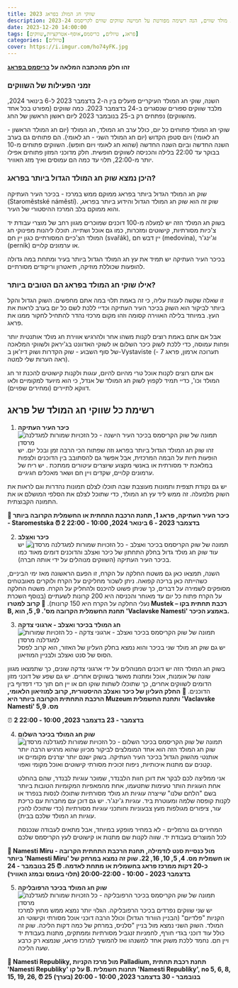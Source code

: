 ```yaml
---
title: שווקי חג המולג בפראג 2023
description: בפראג ישנם מלא שווקי חג מולד שווים, הנה רשימה מפורטת על חמישה שווקים שווים לקריסמס 2023-24
date: 2023-12-20 14:00:00
tags: [פראג, טיולים, כריסמס,אוסף-אטרקציות,שווקים]
categories: [טיולים]
cover: https://i.imgur.com/ho74yFK.jpg
---
```


**זהו חלק מהכתבה המלאה על [כריסמס בפראג](https://kolha.top/travel/holiday/christmas-prauge)**

### זמני הפעילות של השווקים
השנה, שוקי חג המולד העיקריים פועלים בין ה-2 בדצמבר 2023 ל-6 בינואר 2024, מלבד שווקים ספורים שנסגרים ב-24 בדצמבר 2023. כמה שווקים (מפורט בכל אחד מהשווקים) נפתחים רק ב-25 בנובמבר 2023 ליום ראשון הראשון של החג.

שוקי חג המולד פתוחים כל יום, כולל ערב חג המולד, חג המולד (יום חג המולד הראשון - חג לאומי) ויום סטפן הקדוש (יום חג המולד השני - חג לאומי). הם פתוחים גם בערב השנה החדשה וביום השנה החדשה (שהוא חג לאומי ויום חופש).
השווקים פתוחים מ-10 בבוקר עד 22:00 בלילה והכניסה לשווקים חופשית.
חלק מדוכני המזון פתוחים אפילו יותר מ-22:00, תלוי עד כמה הם עמוסים ואיך מזג האוויר.


### היכן נמצא שוק חג המולד הגדול ביותר בפראג?
שוק חג המולד הגדול ביותר בפראג ממוקם ממש במרכז - בכיכר העיר העתיקה (Staroměstské náměstí). שוק זה הוא שוק חג המולד הגדול והידוע ביותר בפראג, והוא ממוקם בלב המרכז ההיסטורי של העיר.

בשוק חג המולד הזה יש למעלה מ-100 דוכנים שמוכרים מגוון רחב של מוצרי עבודת יד צ'כיות מסורתיות, קישוטים ומזכרות, כמו גם אוכל ושתייה. תוכלו ליהנות מפינוקי חג המולד הצ'כיים המסורתיים כגון יין חם (svařák), יין דבש חם (medovina), וג'ינג'ר (perník) או ערמונים קלויים.

בכיכר העיר העתיקה יש תמיד את עץ חג המולד הגדול ביותר בעיר ומתחת במה גדולה להופעות שכוללת מוזיקה, תיאטרון וריקודים מסורתיים.

### אילו שוקי חג המולד בפראג הם הטובים ביותר?
זו שאלה שקשה לענות עליה, כי זה באמת תלוי במה אתם מחפשים. השוק הגדול והקל ביותר לביקור הוא השוק בכיכר העיר העתיקה וכדיי ללכת לשם כל יום בערב לראות את העץ. במיוחד בלילה האווירה קסומה וזהו מקום מרכזי נהדר להתחיל לחקור ממנו את פראג.

אבל אם אתם באמת רוצים לקנות משהו אחר ולהרגיש אווירת חג מולד אותנטית יותר ופחות עמוסה, כדי ללכת לשוק כיכר השלום או לשוקי האדוונט בג'יראק ולשווקי המלאכה של סוף השבוע - שוק הקדרות ושוק דיז'אן ב-Vystaviste (תערוכה ארמון, פראג 7 - ראה הערות שלי למטה).

אם אתם רוצים לקנות אוכל טרי מהיום להיום, עוגות ולקנות קישוטים להכנת זר חג המולד וכו', כדיי תמיד לקפוץ לשוק חג המולד של אנדל, כי הוא מיועד למקומיים ולאו דווקא לתיירים (ומחירים שפויים).

## רשימת כל שווקי חג המולד של פראג

1. **כיכר העיר העתיקה**
![תמונה של שוק הקריסמס בכיכר העיר הישנה - כל הזכויות שמורות למגדלנה מרסדן](https://i.ibb.co/hF0VpJK/Christmas-Market-at-Old-Town-Square-View-from-Prague.webp)
זהו שוק חג המולד הגדול ביותר בפראג וזה שפתוח הכי הרבה זמן ובכל יום. יש הופעות חיות על הבמה המרכזית, אבל אפשר גם להסתובב בין הדוכנים ולצפות במלאכת יד מסורתית או באנשי מקצוע שיוצרים עיטורים ממתכת . יש ריח של ערמונים קלויים, שקדים ויין חם ושאר מאכלים חגיגיים.

יש גם נקודת תצפית ותמונות מעוצבת שבה תוכלו לצלם תמונות נהדרות וגם לראות את השוק מלמעלה. זה ממש ליד עץ חג המולד, כדי שתוכל לצלם את הסלפי המושלם או את התמונה הקבוצתית.

**📍 כיכר העיר העתיקה, פראג 1, תחנת הרכבת התחתית או החשמלית הקרובה ביותר - Staromestska
⏰ 2 בדצמבר 2023 - 6 בינואר 2024, 10:00 - 22:00**


2. **כיכר ואצלב**
![תמונה של שוק הקריסמס בכיכר ואצלב - כל הזכויות שמורות למגדלנה מרסדן](https://i.ibb.co/f8Vb1kq/Gingerbread-stall-at-Christmas-Markets-View-from-Prague.webp)
יש עוד שוק חג מולד גדול בחלק התחתון של כיכר ואצלב והדוכנים דומים מאוד כמו בכיכר העיר העתיקה (השווקים מנוהלים על ידי אותה חברה).

השנה, תמצאו כאן גם משטח החלקה על הקרח, זו הפעם הראשונה מאז ימי הביניים, כשהייתה כאן בריכה קפואה. ניתן לשכור מחליקים על הקרח ולוקרים מאובטחים מסופקים לשמירה על דברים, כך שניתן פשוט להיכנס ולהחליק על הקרח. משטח החלקה על הקרח פתוח כל יום עד מאוחר והכניסה היא 200 קרונות לשעתיים (בנוסף השכרת נעלי החלקה על הקרח היא 150 קרונות).
**📍 קרוב למטרו Mustek – רכבת תחתית בקו B, תחנת החשמלית הקרובה מס'. 9, 5, הוא 'Vaclavske Namesti' באמצע הכיכר.**


3. **חג המולד בכיכר ואצלב - ארגוני צדקה**
![תמונה של שוק הקריסמס בכיכר ואצלב - ארגוני צדקה - כל הזכויות שמורות למגדלנה מרסדן](https://i.ibb.co/XYYR67J/Roasted-chestnuts-at-Christmas-market-View-from-Prague.webp)
יש גם שוק חג מולד שני בכיכר והוא נמצא בחלק העליון של האזור, הוא קרוב לפסל הסוס של סנט ואצלב ולבניין המוזיאון.

בשוק חג המולד הזה יש דוכנים המנוהלים על ידי ארגוני צדקה שונים, כך שתמצאו מגוון שונה של אומנות, אוכל ומתנות מאשר בשווקים אחרים. יש גם שפע של דוכני מזון הדומים לשווקים אחרים, כך שתוכלו לשתות שוקו חם או יין חם תוך כדי דפדוף בין הדוכנים.
📍 **החלק העליון של כיכר ואצלב ההיסטורית, קרוב למוזיאון הלאומי, הרכבת התחתית הקרובה ביותר היא Muzeum ותחנת החשמלית 'Vaclavske Namesti' מס. 5,9**

⏰ **2 בדצמבר - 23 בדצמבר 2023, 10:00 - 22:00**


4. **שוק חג המולד בכיכר השלום**
![תמונה של שוק הקריסמס בכיכר השלום - כל הזכויות שמורות למגדלנה מרסדן](https://i.ibb.co/8g6knMB/Christmas-Market-at-Peace-Square-View-from-Prague-1.webp)
שוק חג המולד הזה הוא אחד המומלצים לביקור מכיוון שהוא מרגיש הרבה יותר אותנטי מהשוק הגדול בכיכר העיר העתיקה. בשוק ישנם יותר יצרנים מקומיים או קטנים עם מתנות איכותיות, ניפוח זכוכית מסורתי 
קישוטים ואוכל מקומי ואפוי.

	אני ממליצה לכם לבקר את דוכן חוות הלבנדר, שמוכר עוגיות לבנדר, שהם בהחלט אחת העוגיות הותר טעימות שתטעמו, אחת מהמאפיות המקומיות הטובות ביותר בשם "הלחם שלנו" שייצרה עוגיות חג מולד מסורתיות שתוכלו לנסות בנפרד או לקנות קופסה שלמה ומעוטרת ביד. עוגיות ג'ינג'ר. יש גם דוכן עם מחברות עם כריכת עור, ציפורים מגולפות מעץ צבעוניות  וחותכני עוגיות מסורתיות (כדי שתוכלו להכין עוגיות חג המולד שלכם בבית).

	המחירים גם נורמליים - לא במחיר מופקע במיוחד, אבל מתאים לעבודה שנכנסת לכל המוצרים בעבודת יד. שווה לקנות שם מתנות או קישוטים לעץ הקריסמס שלכם

**📍 Namesti Miru - מול כנסיית סנט לודמילה, תחנת הרכבת התחתית הקרובה ביותר 'Namesti Miru' או חשמלית מס. 4, 5, 10, 16, 22. שוק זה נמצא במרחק של כ-20 דקות ממרכז פראג בחשמלית או מתחת לאדמה.
⏰ 25 בנובמבר - 24 בדצמבר 2023 - 10:00 - 20:00-22:00 (תלוי בעומס ובמזג האוויר)**


5. **שוק חג המולד בכיכר הרפובליקה**
![תמונה של שוק הקריסמס בכיכר הרפובליקה - כל הזכויות שמורות למגדלנה מרסדן](https://i.ibb.co/XVy3NHt/Christmas-Gingerbreads-at-market-View-from-Prague.webp)
יש שני שווקים נפרדים בכיכר הרפובליקה. הגלוי יותר נמצא ממש מחוץ למרכז הקניות "פלדיום" (הבניין הוורוד הגדול) וכולל הרבה דוכני אוכל מסורתי וקישוטי חג המולד.
השוק השני נמצא מול בניין "סלניס, במרחק של כמה דקות הליכה. שוק זה כולל עוד דוכני בגדי חורף, לחמניות זנגביל מסורתיות וממתקים, מתנות בעבודת יד ויין חם. נחמד ללכת משוק אחד למשנהו ואז להמשיך למרכז פראג, שנמצא רק כרבע שעה הליכה.

**📍 Namesti Republiky, מול מרכז הקניות Palladium, תחנת רכבת תחתית 'Namesti Republiky' על קו B. תחנות חשמלית 'Namesti Republiky', no 5, 6, 8, 15, 19, 26,
⏰ 25 בנובמבר - 30 בדצמבר 2023, 10:00 - 20:00 (בערך)**

